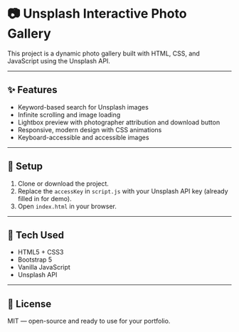# 📷 Unsplash Interactive Photo Gallery

This project is a dynamic photo gallery built with HTML, CSS, and JavaScript using the Unsplash API.

---

## ✨ Features

- Keyword-based search for Unsplash images
- Infinite scrolling and image loading
- Lightbox preview with photographer attribution and download button
- Responsive, modern design with CSS animations
- Keyboard-accessible and accessible images

---

## 🚀 Setup

1. Clone or download the project.
2. Replace the `accessKey` in `script.js` with your Unsplash API key (already filled in for demo).
3. Open `index.html` in your browser.

---

## 🧠 Tech Used

- HTML5 + CSS3
- Bootstrap 5
- Vanilla JavaScript
- Unsplash API

---

## 📄 License

MIT — open-source and ready to use for your portfolio.
